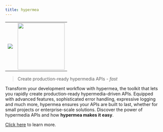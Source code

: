 ```yaml
---
title: hypermea
---
```



<style scoped>
td, th, tr, table {
  border: 0 !important;
  border-spacing:0 !important;
}
</style>
<table>
<tr>
  <td><img src="/img/hypermea-banner.png"></td>
  <td><img src="/img/hypermea-logo.svg" width="150"></td>
</tr>
</table>


> Create production-ready hypermedia APIs - _fast_

<portfolio-repos name="hypermea" github pypi />

Transform your development workflow with hypermea, the toolkit that lets you rapidly create production-ready hypermedia-driven APIs. Equipped with advanced features, sophisticated error handling, expressive logging and much more, hypermea ensures your APIs are built to last, whether for small projects or enterprise-scale solutions. Discover the power of hypermedia APIs and how **hypermea makes it easy**.

[Click here](https://pointw-dev.github.io/hypermea/) to learn more.
